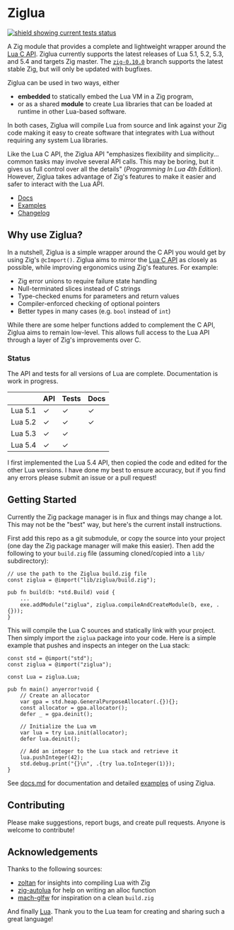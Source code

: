 # Ziglua

[![shield showing current tests status](https://github.com/natecraddock/ziglua/actions/workflows/tests.yml/badge.svg)](https://github.com/natecraddock/ziglua/actions/workflows/tests.yml)

A Zig module that provides a complete and lightweight wrapper around the [Lua C API](https://www.lua.org/manual/5.4/manual.html#4). Ziglua currently supports the latest releases of Lua 5.1, 5.2, 5.3, and 5.4 and targets Zig master. The [`zig-0.10.0`](https://github.com/natecraddock/ziglua/tree/zig-0.10.0) branch supports the latest stable Zig, but will only be updated with bugfixes.

Ziglua can be used in two ways, either
* **embedded** to statically embed the Lua VM in a Zig program,
* or as a shared **module** to create Lua libraries that can be loaded at runtime in other Lua-based software.

In both cases, Ziglua will compile Lua from source and link against your Zig code making it easy to create software that integrates with Lua without requiring any system Lua libraries.

Like the Lua C API, the Ziglua API "emphasizes flexibility and simplicity... common tasks may involve several API calls. This may be boring, but it gives us full control over all the details" (_Programming In Lua 4th Edition_). However, Ziglua takes advantage of Zig's features to make it easier and safer to interact with the Lua API.

* [Docs](https://github.com/natecraddock/ziglua/blob/master/docs.md)
* [Examples](https://github.com/natecraddock/ziglua/blob/master/docs.md#examples)
* [Changelog](https://github.com/natecraddock/ziglua/blob/master/changelog.md)

## Why use Ziglua?

In a nutshell, Ziglua is a simple wrapper around the C API you would get by using Zig's `@cImport()`. Ziglua aims to mirror the [Lua C API](https://www.lua.org/manual/5.4/manual.html#4) as closely as possible, while improving ergonomics using Zig's features. For example:

* Zig error unions to require failure state handling
* Null-terminated slices instead of C strings
* Type-checked enums for parameters and return values
* Compiler-enforced checking of optional pointers
* Better types in many cases (e.g. `bool` instead of `int`)

While there are some helper functions added to complement the C API, Ziglua aims to remain low-level. This allows full access to the Lua API through a layer of Zig's improvements over C.

### Status

The API and tests for all versions of Lua are complete. Documentation is work in progress.

|         | API | Tests | Docs |
| ------- | --- | ----- | ---- |
| Lua 5.1 | ✓   | ✓     | ✓    |
| Lua 5.2 | ✓   | ✓     | ✓    |
| Lua 5.3 | ✓   | ✓     |      |
| Lua 5.4 | ✓   | ✓     |      |

I first implemented the Lua 5.4 API, then copied the code and edited for the other Lua versions. I have done my best to ensure accuracy, but if you find any errors please submit an issue or a pull request!

## Getting Started

Currently the Zig package manager is in flux and things may change a lot. This may not be the "best" way, but here's the current install instructions.

First add this repo as a git submodule, or copy the source into your project (one day the Zig package manager will make this easier). Then add the following to your `build.zig` file (assuming cloned/copied into a `lib/` subdirectory):

```zig
// use the path to the Ziglua build.zig file
const ziglua = @import("lib/ziglua/build.zig");

pub fn build(b: *std.Build) void {
    ...
    exe.addModule("ziglua", ziglua.compileAndCreateModule(b, exe, .{}));
}
```

This will compile the Lua C sources and statically link with your project. Then simply import the `ziglua` package into your code. Here is a simple example that pushes and inspects an integer on the Lua stack:

```zig
const std = @import("std");
const ziglua = @import("ziglua");

const Lua = ziglua.Lua;

pub fn main() anyerror!void {
    // Create an allocator
    var gpa = std.heap.GeneralPurposeAllocator(.{}){};
    const allocator = gpa.allocator();
    defer _ = gpa.deinit();

    // Initialize the Lua vm
    var lua = try Lua.init(allocator);
    defer lua.deinit();

    // Add an integer to the Lua stack and retrieve it
    lua.pushInteger(42);
    std.debug.print("{}\n", .{try lua.toInteger(1)});
}
```

See [docs.md](https://github.com/natecraddock/ziglua/blob/master/docs.md) for documentation and detailed [examples](https://github.com/natecraddock/ziglua/blob/master/docs.md#examples) of using Ziglua.

## Contributing

Please make suggestions, report bugs, and create pull requests. Anyone is welcome to contribute!

## Acknowledgements

Thanks to the following sources:

* [zoltan](https://github.com/ranciere/zoltan) for insights into compiling Lua with Zig
* [zig-autolua](https://github.com/daurnimator/zig-autolua) for help on writing an alloc function
* [mach-glfw](https://github.com/hexops/mach-glfw) for inspiration on a clean `build.zig`

And finally [Lua](https://lua.org). Thank you to the Lua team for creating and sharing such a great language!
